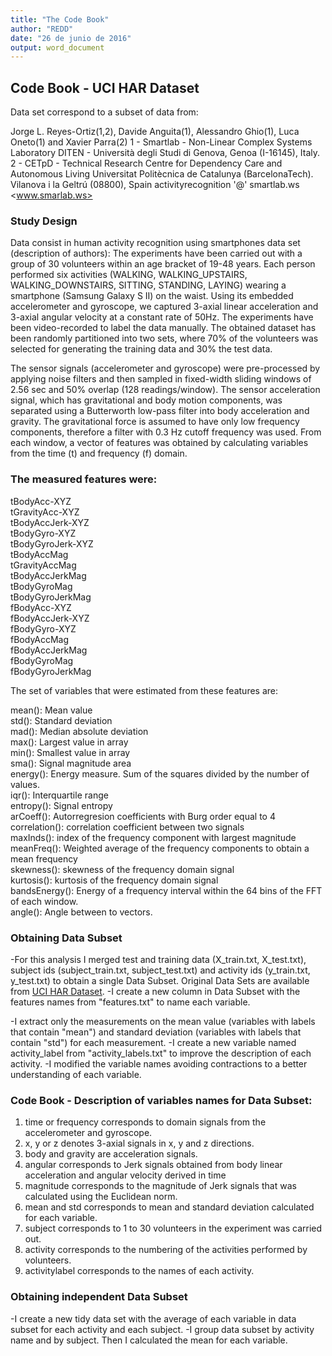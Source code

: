 ```yaml
---
title: "The Code Book"
author: "REDD"
date: "26 de junio de 2016"
output: word_document
---
```

## Code Book - UCI HAR Dataset

Data set correspond to a subset of data from:  

Jorge L. Reyes-Ortiz(1,2), Davide Anguita(1), Alessandro Ghio(1), Luca Oneto(1) and Xavier Parra(2)
1 - Smartlab - Non-Linear Complex Systems Laboratory
DITEN - Università degli Studi di Genova, Genoa (I-16145), Italy. 
2 - CETpD - Technical Research Centre for Dependency Care and Autonomous Living
Universitat Politècnica de Catalunya (BarcelonaTech). Vilanova i la Geltrú (08800), Spain
activityrecognition '@' smartlab.ws
<www.smarlab.ws>

### Study Design
Data consist in human activity recognition using smartphones data set (description of authors):
The experiments have been carried out with a group of 30 volunteers within an age bracket of 19-48 years. Each person performed six activities (WALKING, WALKING_UPSTAIRS, WALKING_DOWNSTAIRS, SITTING, STANDING, LAYING) wearing a smartphone (Samsung Galaxy S II) on the waist. Using its embedded accelerometer and gyroscope, we captured 3-axial linear acceleration and 3-axial angular velocity at a constant rate of 50Hz. The experiments have been video-recorded to label the data manually. The obtained dataset has been randomly partitioned into two sets, where 70% of the volunteers was selected for generating the training data and 30% the test data. 

The sensor signals (accelerometer and gyroscope) were pre-processed by applying noise filters and then sampled in fixed-width sliding windows of 2.56 sec and 50% overlap (128 readings/window). The sensor acceleration signal, which has gravitational and body motion components, was separated using a Butterworth low-pass filter into body acceleration and gravity. The gravitational force is assumed to have only low frequency components, therefore a filter with 0.3 Hz cutoff frequency was used. From each window, a vector of features was obtained by calculating variables from the time (t) and frequency (f) domain.

### The measured features were:

tBodyAcc-XYZ  
tGravityAcc-XYZ  
tBodyAccJerk-XYZ  
tBodyGyro-XYZ  
tBodyGyroJerk-XYZ  
tBodyAccMag  
tGravityAccMag  
tBodyAccJerkMag  
tBodyGyroMag  
tBodyGyroJerkMag  
fBodyAcc-XYZ  
fBodyAccJerk-XYZ  
fBodyGyro-XYZ  
fBodyAccMag  
fBodyAccJerkMag  
fBodyGyroMag  
fBodyGyroJerkMag  

The set of variables that were estimated from these features are: 

mean(): Mean value  
std(): Standard deviation  
mad(): Median absolute deviation   
max(): Largest value in array  
min(): Smallest value in array  
sma(): Signal magnitude area  
energy(): Energy measure. Sum of the squares divided by the number of values.   
iqr(): Interquartile range   
entropy(): Signal entropy  
arCoeff(): Autorregresion coefficients with Burg order equal to 4  
correlation(): correlation coefficient between two signals  
maxInds(): index of the frequency component with largest magnitude  
meanFreq(): Weighted average of the frequency components to obtain a mean frequency  
skewness(): skewness of the frequency domain signal   
kurtosis(): kurtosis of the frequency domain signal   
bandsEnergy(): Energy of a frequency interval within the 64 bins of the FFT of each window.  
angle(): Angle between to vectors.  


### Obtaining Data Subset

-For this analysis I merged test and training data (X_train.txt, X_test.txt), subject ids (subject_train.txt, subject_test.txt) and activity ids (y_train.txt, y_test.txt) to obtain a single Data Subset. Original Data Sets are available from [UCI HAR Dataset](https://d396qusza40orc.cloudfront.net/getdata%2Fprojectfiles%2FUCI%20HAR%20Dataset.zip).
-I create a new column in Data Subset with the features names from "features.txt" to name each variable.

-I extract only the measurements on the mean value (variables with labels that contain "mean") and standard deviation (variables with labels that contain "std") for each measurement.
-I create a new variable named activity_label from "activity_labels.txt" to improve the description of each activity.
-I modified the variable names avoiding contractions to a better understanding of each variable.

### Code Book - Description of variables names for Data Subset:
1.	time or frequency corresponds to domain signals from the accelerometer and gyroscope.
2.	x, y or z denotes 3-axial signals in x, y and z directions.
3.	body and gravity are acceleration signals.
4.	angular corresponds to Jerk signals obtained from body linear acceleration and angular velocity derived in time   
5.	magnitude corresponds to the magnitude of Jerk signals that was calculated using the Euclidean norm.
6.	mean and std corresponds to mean and standard deviation calculated for each variable.
7.	subject corresponds to 1 to 30 volunteers in the experiment was carried out.
8.	activity corresponds to the numbering of the activities performed by volunteers.
9.	activitylabel corresponds to the names of each activity.

### Obtaining independent Data Subset
-I create a new tidy data set with the average of each variable in data subset for each activity and each subject.
-I group data subset by activity name and by subject. Then I calculated the mean for each variable.
